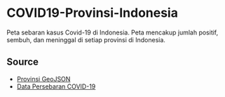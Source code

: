 # COVID19-Provinsi-Indonesia
Peta sebaran kasus Covid-19 di Indonesia. Peta mencakup jumlah positif, sembuh, dan meninggal di setiap provinsi di Indonesia.

## Source
- [Provinsi GeoJSON](https://github.com/ans-4175/peta-indonesia-geojson/blob/master/indonesia-prov.geojson)
- [Data Persebaran COVID-19](https://indonesia-covid-19.mathdro.id/api/provinsi)